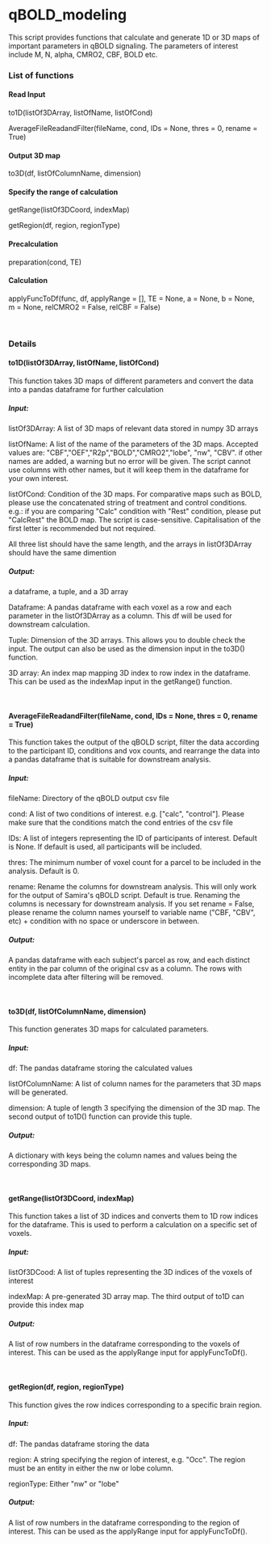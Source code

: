 # qBOLD_modeling

This script provides functions that calculate and generate 1D or 3D maps of important parameters in qBOLD signaling. The parameters of interest include M, N, alpha, CMRO2, CBF, BOLD etc. 

### List of functions

#### Read Input

to1D(listOf3DArray, listOfName, listOfCond)

AverageFileReadandFilter(fileName, cond, IDs = None, thres = 0, rename = True)

#### Output 3D map

to3D(df, listOfColumnName, dimension)

#### Specify the range of calculation

getRange(listOf3DCoord, indexMap)

getRegion(df, region, regionType)

#### Precalculation

preparation(cond, TE)

#### Calculation

applyFuncToDf(func, df, applyRange = [], TE = None, a = None, b = None, m = None, relCMRO2 = False, relCBF = False)

<br/>


### Details

#### to1D(listOf3DArray, listOfName, listOfCond)

This function takes 3D maps of different parameters and convert the data into a pandas dataframe for further calculation

##### Input: 

listOf3DArray: A list of 3D maps of relevant data stored in numpy 3D arrays

listOfName: A list of the name of the parameters of the 3D maps. Accepted values are: "CBF","OEF","R2p","BOLD","CMRO2","lobe", "nw", "CBV". if other names are added, a warning but no error will be given. The script cannot use columns with other names, but it will keep them in the dataframe for your own interest.

listOfCond: Condition of the 3D maps. For comparative maps such as BOLD, please use the concatenated string of treatment and control conditions. e.g.: if you are comparing "Calc" condition with "Rest" condition, please put "CalcRest" the BOLD map. The script is case-sensitive. Capitalisation of the first letter is recommended but not required.

All three list should have the same length, and the arrays in listOf3DArray should have the same dimention

##### Output:

a dataframe, a tuple, and a 3D array

Dataframe: A pandas dataframe with each voxel as a row and each parameter in the listOf3DArray as a column. This df will be used for downstream calculation.

Tuple: Dimension of the 3D arrays. This allows you to double check the input. The output can also be used as the dimension input in the to3D() function.

3D array: An index map mapping 3D index to row index in the dataframe. This can be used as the indexMap input in the getRange() function.

<br/>

#### AverageFileReadandFilter(fileName, cond, IDs = None, thres = 0, rename = True)

This function takes the output of the qBOLD script, filter the data according to the participant ID, conditions and vox counts, and rearrange the data into a pandas dataframe that is suitable for downstream analysis.

##### Input:

fileName: Directory of the qBOLD output csv file

cond: A list of two conditions of interest. e.g. ["calc", "control"]. Please make sure that the conditions match the cond entries of the csv file

IDs: A list of integers representing the ID of participants of interest. Default is None. If default is used, all participants will be included.

thres: The minimum number of voxel count for a parcel to be included in the analysis. Default is 0.

rename: Rename the columns for downstream analysis. This will only work for the output of Samira's qBOLD script. Default is true. Renaming the columns is necessary for downstream analysis. If you set rename = False, please rename the column names yourself to variable name ("CBF, "CBV", etc) + condition with no space or underscore in between.

##### Output:

A pandas dataframe with each subject's parcel as  row, and each distinct entity in the par column of the original csv as a column. The rows with incomplete data after filtering will be removed.

<br/>

#### to3D(df, listOfColumnName, dimension)

This function generates 3D maps for calculated parameters.

##### Input:

df: The pandas dataframe storing the calculated values

listOfColumnName: A list of column names for the parameters that 3D maps will be generated.

dimension: A tuple of length 3 specifying the dimension of the 3D map. The second output of to1D() function can provide this tuple.

##### Output:

A dictionary with keys being the column names and values being the corresponding 3D maps.

<br/>

#### getRange(listOf3DCoord, indexMap)

This function takes a list of 3D indices and converts them to 1D row indices for the dataframe. This is used to perform a calculation on a specific set of voxels.

##### Input:

listOf3DCood: A list of tuples representing the 3D indices of the voxels of interest

indexMap: A pre-generated 3D array map. The third output of to1D can provide this index map

##### Output:

A list of row numbers in the dataframe corresponding to the voxels of interest. This can be used as the applyRange input for applyFuncToDf().

<br/>

#### getRegion(df, region, regionType)

This function gives the row indices corresponding to a specific brain region.

##### Input:

df: The pandas dataframe storing the data

region: A string specifying the region of interest, e.g. "Occ". The region must be an entity in either the nw or lobe column.

regionType: Either "nw" or "lobe"

##### Output:

A list of row numbers in the dataframe corresponding to the region of interest. This can be used as the applyRange input for applyFuncToDf().

</br>
